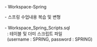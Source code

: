 <p5>
- Workspace-Spring<br>
</p5>
<p>
- 스프링 수업내용 복습 및 변형<br>
<br>
- Workspace_Spring_Scripts.sql<br>
&nbsp;&nbsp;: 테이블 및 더미 스크립트 파일<br>
&nbsp;&nbsp;(username : SPRING, password : SPRING)<br>
</p>
